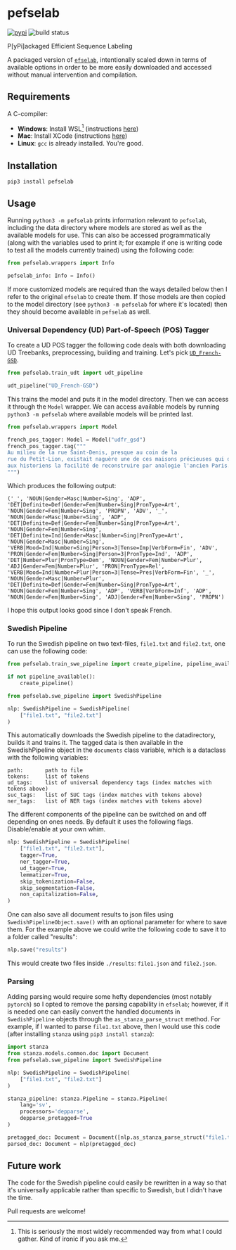 # pefselab

[![pypi](https://img.shields.io/pypi/v/pefselab.svg)](https://pypi.org/pypi/pefselab)
![build status](https://github.com/skogsgren/pefselab/workflows/Testkit/badge.svg)

P[yPi]ackaged Efficient Sequence Labeling

A packaged version of [`efselab`](https://github.com/robertostling/efselab),
intentionally scaled down in terms of available options in order to be more
easily downloaded and accessed without manual intervention and compilation.

## Requirements

A C-compiler:

- **Windows**: Install WSL[^1] (instructions [here](https://learn.microsoft.com/en-us/windows/wsl/install))
- **Mac**: Install XCode  (instructions [here](https://developer.apple.com/support/xcode/))
- **Linux**: `gcc` is already installed. You're good.

[^1]: This is seriously the most widely recommended way from what I could gather.
      Kind of ironic if you ask me.

## Installation

`pip3 install pefselab`

## Usage

Running `python3 -m pefselab` prints information relevant to `pefselab`,
including the data directory where models are stored as well as the available
models for use. This can also be accessed programmatically (along with the
variables used to print it; for example if one is writing code to test all the
models currently trained) using the following code:

```python
from pefselab.wrappers import Info

pefselab_info: Info = Info()
```

If more customized models are required than the ways detailed below then I
refer to the original `efselab` to create them. If those models are then copied
to the model directory (see `python3 -m pefselab` for where it's located) then
they should become available in `pefselab` as well.

### Universal Dependency (UD) Part-of-Speech (POS) Tagger

To create a UD POS tagger the following code deals with both downloading UD
Treebanks, preprocessing, building and training. Let's pick
[`UD_French-GSD`](https://universaldependencies.org/treebanks/fr_gsd/).

```python
from pefselab.train_udt import udt_pipeline

udt_pipeline("UD_French-GSD")
```

This trains the model and puts it in the model directory. Then we can access it
through the `Model` wrapper. We can access available models by running `python3
-m pefselab` where available models will be printed last.

```python
from pefselab.wrappers import Model

french_pos_tagger: Model = Model("udfr_gsd")
french_pos_tagger.tag("""
Au milieu de la rue Saint-Denis, presque au coin de la
rue du Petit-Lion, existait naguère une de ces maisons précieuses qui donnent
aux historiens la facilité de reconstruire par analogie l'ancien Paris.
""")
```

Which produces the following output:

```
('_', 'NOUN|Gender=Masc|Number=Sing', 'ADP',
'DET|Definite=Def|Gender=Fem|Number=Sing|PronType=Art',
'NOUN|Gender=Fem|Number=Sing', 'PROPN', 'ADV', '_',
'NOUN|Gender=Masc|Number=Sing', 'ADP',
'DET|Definite=Def|Gender=Fem|Number=Sing|PronType=Art',
'NOUN|Gender=Fem|Number=Sing',
'DET|Definite=Ind|Gender=Masc|Number=Sing|PronType=Art',
'NOUN|Gender=Masc|Number=Sing',
'VERB|Mood=Ind|Number=Sing|Person=3|Tense=Imp|VerbForm=Fin', 'ADV',
'PRON|Gender=Fem|Number=Sing|Person=3|PronType=Ind', 'ADP',
'DET|Number=Plur|PronType=Dem', 'NOUN|Gender=Fem|Number=Plur',
'ADJ|Gender=Fem|Number=Plur', 'PRON|PronType=Rel',
'VERB|Mood=Ind|Number=Plur|Person=3|Tense=Pres|VerbForm=Fin', '_',
'NOUN|Gender=Masc|Number=Plur',
'DET|Definite=Def|Gender=Fem|Number=Sing|PronType=Art',
'NOUN|Gender=Fem|Number=Sing', 'ADP', 'VERB|VerbForm=Inf', 'ADP',
'NOUN|Gender=Fem|Number=Sing', 'ADJ|Gender=Fem|Number=Sing', 'PROPN')
```

I hope this output looks good since I don't speak French.

### Swedish Pipeline

To run the Swedish pipeline on two text-files, `file1.txt` and `file2.txt`, one
can use the following code:

```python
from pefselab.train_swe_pipeline import create_pipeline, pipeline_available

if not pipeline_available():
    create_pipeline()

from pefselab.swe_pipeline import SwedishPipeline

nlp: SwedishPipeline = SwedishPipeline(
    ["file1.txt", "file2.txt"]
)
```

This automatically downloads the Swedish pipeline to the datadirectory, builds
it and trains it. The tagged data is then available in the SwedishPipeline
object in the `documents` class variable, which is a dataclass with the
following variables:

```
path:       path to file
tokens:     list of tokens
ud_tags:    list of universal dependency tags (index matches with tokens above)
suc_tags:   list of SUC tags (index matches with tokens above)
ner_tags:   list of NER tags (index matches with tokens above)
```

The different components of the pipeline can be switched on and off depending
on ones needs. By default it uses the following flags. Disable/enable at your
own whim.

```python
nlp: SwedishPipeline = SwedishPipeline(
    ["file1.txt", "file2.txt"],
    tagger=True,
    ner_tagger=True,
    ud_tagger=True,
    lemmatizer=True,
    skip_tokenization=False,
    skip_segmentation=False,
    non_capitalization=False,
)
```

One can also save all document results to json files using
`SwedishPipelineObject.save()` with an optional parameter for where to save
them. For the example above we could write the following code to save it to a
folder called "results":

```python
nlp.save("results")
```

This would create two files inside `./results`: `file1.json` and `file2.json`.

### Parsing

Adding parsing would require some hefty dependencies (most notably `pytorch`)
so I opted to remove the parsing capability in `efselab`; however, if it is
needed one can easily convert the handled documents in `SwedishPipeline`
objects through the `as_stanza_parse_struct` method. For example, if I wanted
to parse `file1.txt` above, then I would use this code (after installing
`stanza` using `pip3 install stanza`):

```python
import stanza
from stanza.models.common.doc import Document
from pefselab.swe_pipeline import SwedishPipeline

nlp: SwedishPipeline = SwedishPipeline(
    ["file1.txt", "file2.txt"]
)

stanza_pipeline: stanza.Pipeline = stanza.Pipeline(
    lang='sv',
    processors='depparse',
    depparse_pretagged=True
)

pretagged_doc: Document = Document([nlp.as_stanza_parse_struct("file1.txt")])
parsed_doc: Document = nlp(pretagged_doc)
```

## Future work

The code for the Swedish pipeline could easily be rewritten in a way so that
it's universally applicable rather than specific to Swedish, but I didn't have
the time.

Pull requests are welcome!

